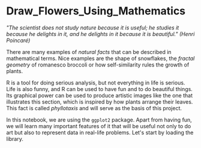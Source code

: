 # Draw_Flowers_Using_Mathematics
 
<p><em>"The scientist does not study nature because it is useful;
he studies it because he delights in it, and he delights in it because it is beautiful." (Henri Poincaré)</em></p>
<p>There are many examples of <em>natural facts</em> that can be described in mathematical terms.
Nice examples are the shape of snowflakes, the <em>fractal geometry</em> of romanesco broccoli or how self-similarity rules the growth of plants.</p>
<p>R is a tool for doing serious analysis, but not everything in life is serious.
Life is also funny, and R can be used to have fun and to do beautiful things.
Its graphical power can be used to produce artistic images like the one that illustrates this section, which is inspired by how plants arrange their leaves.
This fact is called <em>phyllotaxis</em> and will serve as the basis of this project.</p>
<p>In this notebook, we are using the <code>ggplot2</code> package.
Apart from having fun, we will learn many important features of it that will be useful not only to do art but also to represent data in real-life problems.
Let's start by loading the library.</p>